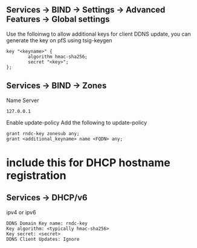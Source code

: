 

## Services -> BIND -> Settings -> Advanced Features -> Global settings
Use the folloinwg to allow additional keys for client DDNS update, you can generate the key on pfS using tsig-keygen
```
key "<keyname>" {
        algorithm hmac-sha256;
        secret "<key>";
};
```
## Services -> BIND -> Zones
Name Server
```
127.0.0.1 
```

Enable update-policy
Add the following to update-policy
```
grant rndc-key zonesub any;
grant <additional_keyname> name <FQDN> any;
```

# include this for DHCP hostname registration
## Services -> DHCP/v6
ipv4 or ipv6
```
DDNS Domain Key name: rndc-key
Key algorithm: <typically hmac-sha256>
Key secret: <secret>
DDNS Client Updates: Ignore
```


